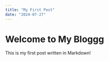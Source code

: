 ```yaml
---
title: "My First Post"
date: "2024-07-27"
---
```


# Welcome to My Bloggg

This is my first post written in Markdown!

